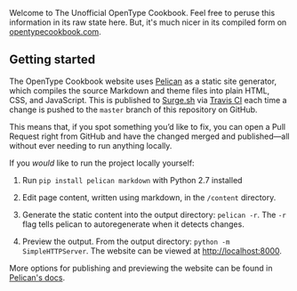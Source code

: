 Welcome to The Unofficial OpenType Cookbook. Feel free to peruse this information in its raw state here. But, it's much nicer in its compiled form on [opentypecookbook.com](http://opentypecookbook.com).

## Getting started

The OpenType Cookbook website uses [Pelican](http://getpelican.com) as a static site generator, which compiles the source Markdown and theme files into plain HTML, CSS, and JavaScript. This is published to [Surge.sh](https://surge.sh) via [Travis CI](http://travis-ci.org) each time a change is pushed to the `master` branch of this repository on GitHub.

This means that, if you spot something you’d like to fix, you can open a Pull Request right from GitHub and have the changed merged and published—all without ever needing to run anything locally.

If you _would_ like to run the project locally yourself:

1. Run `pip install pelican markdown` with Python 2.7 installed

2. Edit page content, written using markdown, in the `/content` directory.

3. Generate the static content into the output directory: ```pelican -r```. The `-r` flag tells pelican to autoregenerate when it detects changes.

4. Preview the output. From the output directory: `python -m SimpleHTTPServer`. The website can be viewed at [http://localhost:8000](http://localhost:8000).

More options for publishing and previewing the website can be found in [Pelican's docs](http://docs.getpelican.com/en/3.4.0/publish.html).
